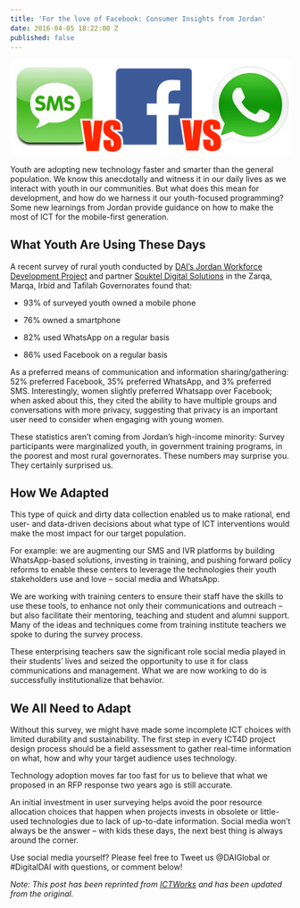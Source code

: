 ```yaml
---
title: 'For the love of Facebook: Consumer Insights from Jordan'
date: 2016-04-05 18:22:00 Z
published: false
---
```


![sms-facebook-whatsapp.png](/uploads/sms-facebook-whatsapp.png)

Youth are adopting new technology faster and smarter than the general population. We know this anecdotally and witness it in our daily lives as we interact with youth in our communities. But what does this mean for development, and how do we harness it our youth-focused programming? Some new learnings from Jordan provide guidance on how to make the most of ICT for the mobile-first generation.

## What Youth Are Using These Days

A recent survey of rural youth conducted by [DAI’s Jordan Workforce Development Project](http://www.jordanwfd.org/en-us/) and partner [Souktel Digital Solutions](www.souktel.org) in the Zarqa, Marqa, Irbid and Tafilah Governorates found that:

* 93% of surveyed youth owned a mobile phone

* 76% owned a smartphone

* 82% used WhatsApp on a regular basis

* 86% used Facebook on a regular basis

As a preferred means of communication and information sharing/gathering: 52% preferred Facebook, 35% preferred WhatsApp, and 3% preferred SMS.  Interestingly, women slightly preferred Whatsapp over Facebook; when asked about this, they cited the ability to have multiple groups and conversations with more privacy, suggesting that privacy is an important user need to consider when engaging with young women.

These statistics aren’t coming from Jordan’s high-income minority: Survey participants were marginalized youth, in government training programs, in the poorest and most rural governorates. These numbers may surprise you. They certainly surprised us.

## How We Adapted

This type of quick and dirty data collection enabled us to make rational, end user- and data-driven decisions about what type of ICT interventions would make the most impact for our target population.

For example: we are augmenting our SMS and IVR platforms by building WhatsApp-based solutions, investing in training, and pushing forward policy reforms to enable these centers to leverage the technologies their youth stakeholders use and love – social media and WhatsApp.

We are working with training centers to ensure their staff have the skills to use these tools, to enhance not only their communications and outreach – but also facilitate their mentoring, teaching and student and alumni support. Many of the ideas and techniques come from training institute teachers we spoke to during the survey process.

These enterprising teachers saw the significant role social media played in their students’ lives and seized the opportunity to use it for class communications and management. What we are now working to do is successfully institutionalize that behavior.

## We All Need to Adapt

Without this survey, we might have made some incomplete ICT choices with limited durability and sustainability. The first step in every ICT4D project design process should be a field assessment to gather real-time information on what, how and why your target audience uses technology.

Technology adoption moves far too fast for us to believe that what we proposed in an RFP response two years ago is still accurate.

An initial investment in user surveying helps avoid the poor resource allocation choices that happen when projects invests in obsolete or little-used technologies due to lack of up-to-date information. Social media won’t always be the answer – with kids these days, the next best thing is always around the corner.

Use social media yourself?  Please feel free to Tweet us @DAIGlobal or #DigitalDAI with questions, or comment below!

*Note: This post has been reprinted from [ICTWorks](http://www.ictworks.org/2015/11/11/guess-which-communications-platform-youth-prefer-to-use-today/) and has been updated from the original.*